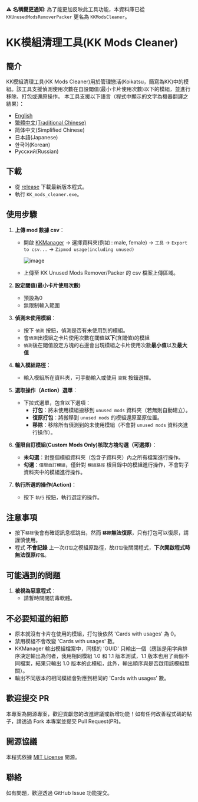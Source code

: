 
⚠ **名稱變更通知**: 為了能更加反映此工具功能，本資料庫已從 `KKUnusedModsRemoverPacker` 更名為 `KKModsCleaner`。

# KK模組清理工具(KK Mods Cleaner)

## 簡介
KK模組清理工具(KK Mods Cleaner)用於管理戀活(Koikatsu，簡寫為KK)中的模組。該工具支援偵測使用次數在自設閾值(最小卡片使用次數)以下的模組，並進行移除、打包或還原操作。 
本工具支援以下語言（程式中顯示的文字為機器翻譯之結果）：  
- [English](README.md)  
- [繁體中文(Traditional Chinese)](README.zh-TW.md)  
- 简体中文(Simplified Chinese)  
- 日本語(Japanese)  
- 한국어(Korean)  
- Русский(Russian)  

## 下載
- 從 [release](https://github.com/paul0728/KKUnusedModsRemoverPacker/releases/) 下載最新版本程式。  
- 執行 `KK_mods_cleaner.exe`。

## 使用步驟
1. **上傳 mod 數據 csv**：
   - 開啟 [KKManager](https://github.com/IllusionMods/KKManager) -> 選擇資料夾(例如 : male, female) -> `工具` -> `Export to csv...` -> `Zipmod usage(including unused)`
     
     ![image](https://github.com/user-attachments/assets/38dfa3fd-14dd-459d-aef7-94d38aea2841)  
   - 上傳至 KK Unused Mods Remover/Packer 的 csv 檔案上傳區域。
2. **設定閾值(最小卡片使用次數)**
   - 預設為0
   - 無限制輸入範圍   

3. **偵測未使用模組**：
   - 按下 `偵測` 按鈕，偵測是否有未使用到的模組。
   - 會`偵測`出模組之卡片使用次數在閾值**以下**(含閾值)的模組
   - `偵測`後在閾值設定方塊的右邊會出現模組之卡片使用次數**最小值**以及**最大值**

4. **輸入模組路徑**：
   - 輸入模組所在資料夾，可手動輸入或使用 `瀏覽` 按鈕選擇。

5. **選取操作（Action）選單**：
   - 下拉式選單，包含以下選項：
     - **打包**：將未使用模組搬移到 `unused mods` 資料夾（若無則自動建立）。
     - **復原打包**：將搬移到 `unused mods` 的模組還原至原位置。
     - **移除**：移除所有偵測到的未使用模組（不會對 `unused mods` 資料夾進行操作）。

6. **僅限自訂模組(Custom Mods Only)核取方塊勾選（可選擇）**：
   - **未勾選**：對整個模組資料夾（包含子資料夾）內之所有檔案進行操作。
   - **勾選**：`僅限自訂模組`，僅針對 `模組路徑` 根目錄中的模組進行操作，不會對子資料夾中的模組進行操作。

7. **執行所選的操作(Action)**：
   - 按下 `執行` 按鈕，執行選定的操作。
  
## 注意事項
  - 按下`移除`後會有確認訊息框跳出，然而 **`移除`無法復原**，只有打包可以復原，請謹慎使用。
  - 程式 **不會記錄** 上一次`打包`之模組原路徑，故`打包`後關閉程式，**下次開啟程式時無法復原`打包`**。

## 可能遇到的問題
1. **被視為惡意程式**：
   - 請暫時關閉防毒軟體。

## 不必要知道的細節
  - 原本就沒有卡片在使用的模組，打勾後依然 'Cards with usages' 為 0。
  - 禁用模組不會改變 'Cards with usages' 數。
  - KKManager 輸出模組檔案中，同樣的 'GUID' 只輸出一個（應該是用字典排序決定輸出為何者，我用相同模組 1.0 和 1.1 版本測試，1.1 版本也用了兩個不同檔案，結果只輸出 1.0 版本的此模組，此外，輸出順序與是否啟用該模組無關）。
  - 輸出不同版本的相同模組會對應到相同的 'Cards with usages' 數。

## 歡迎提交 PR
本專案為開源專案，歡迎貢獻您的改進建議或新增功能！如有任何改善程式碼的點子，請透過 Fork 本專案並提交 Pull Request(PR)。  

## 開源協議
本程式依據 [MIT License](https://opensource.org/licenses/MIT) 開源。

## 聯絡
如有問題，歡迎透過 GitHub Issue 功能提交。
